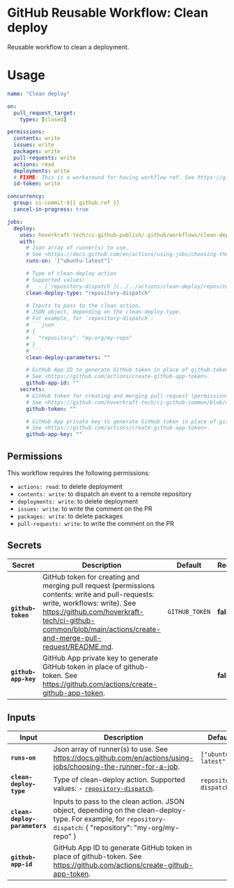 <!-- start branding -->
<!-- end branding -->
<!-- start title -->

# GitHub Reusable Workflow: Clean deploy

<!-- end title -->
<!-- start badges -->
<!-- end badges -->
<!-- start description -->

Reusable workflow to clean a deployment.

<!-- end description -->
<!-- start contents -->
<!-- end contents -->

# Usage

<!-- start usage -->

````yaml
name: "Clean deploy"

on:
  pull_request_target:
    types: [closed]

permissions:
  contents: write
  issues: write
  packages: write
  pull-requests: write
  actions: read
  deployments: write
  # FIXME: This is a workaround for having workflow ref. See https://github.com/orgs/community/discussions/38659
  id-token: write

concurrency:
  group: ci-commit-${{ github.ref }}
  cancel-in-progress: true

jobs:
  deploy:
    uses: hoverkraft-tech/ci-github-publish/.github/workflows/clean-deploy.yml@0.6.0
    with:
      # Json array of runner(s) to use.
      # See <https://docs.github.com/en/actions/using-jobs/choosing-the-runner-for-a-job>.
      runs-on: '["ubuntu-latest"]'

      # Type of clean-deploy action
      # Supported values:
      #   - [`repository-dispatch`](../../actions/clean-deploy/repository-dispatch/README.md).
      clean-deploy-type: "repository-dispatch"

      # Inputs to pass to the clean action.
      # JSON object, depending on the clean-deploy-type.
      # For example, for `repository-dispatch`:
      # ```json
      # {
      #   "repository": "my-org/my-repo"
      # }
      # ```
      clean-deploy-parameters: ""

      # GitHub App ID to generate GitHub token in place of github-token.
      # See <https://github.com/actions/create-github-app-token>.
      github-app-id: ""
    secrets:
      # GitHub token for creating and merging pull request (permissions contents: write and pull-requests: write, workflows: write).
      # See <https://github.com/hoverkraft-tech/ci-github-common/blob/main/actions/create-and-merge-pull-request/README.md>.
      github-token: ""

      # GitHub App private key to generate GitHub token in place of github-token.
      # See <https://github.com/actions/create-github-app-token>.
      github-app-key: ""
````

<!-- end usage -->

## Permissions

<!-- start permissions -->

This workflow requires the following permissions:

- `actions: read`: to delete deployment
- `contents: write`: to dispatch an event to a remote repository
- `deployments: write`: to delete deployment
- `issues: write`: to write the comment on the PR
- `packages: write`: to delete packages
- `pull-requests: write`: to write the comment on the PR

<!-- end permissions -->
<!--
// jscpd:ignore-start
-->

## Secrets

<!-- start secrets -->

| **Secret**                      | **Description**                                                                                                                                                                                                                                   | **Default**               | **Required** |
| ------------------------------- | ------------------------------------------------------------------------------------------------------------------------------------------------------------------------------------------------------------------------------------------------- | ------------------------- | ------------ |
| **<code>github-token</code>**   | GitHub token for creating and merging pull request (permissions contents: write and pull-requests: write, workflows: write). See <https://github.com/hoverkraft-tech/ci-github-common/blob/main/actions/create-and-merge-pull-request/README.md>. | <code>GITHUB_TOKEN</code> | **false**    |
| **<code>github-app-key</code>** | GitHub App private key to generate GitHub token in place of github-token. See <https://github.com/actions/create-github-app-token>.                                                                                                               | <code></code>             | **false**    |

<!-- end secrets -->
<!--
// jscpd:ignore-end
-->

## Inputs

<!-- start inputs -->

| **Input**                                | **Description**                                                                                                                                                 | **Default**                      | **Type** | **Required** |
| ---------------------------------------- | --------------------------------------------------------------------------------------------------------------------------------------------------------------- | -------------------------------- | -------- | ------------ |
| **<code>runs-on</code>**                 | Json array of runner(s) to use. See <https://docs.github.com/en/actions/using-jobs/choosing-the-runner-for-a-job>.                                              | <code>["ubuntu-latest"]</code>   | `string` | **false**    |
| **<code>clean-deploy-type</code>**       | Type of clean-deploy action. Supported values: - [`repository-dispatch`](../../actions/clean-deploy/repository-dispatch/README.md).                             | <code>repository-dispatch</code> | `string` | **false**    |
| **<code>clean-deploy-parameters</code>** | Inputs to pass to the clean action. JSON object, depending on the clean-deploy-type. For example, for `repository-dispatch`: { "repository": "my-org/my-repo" } | <code></code>                    | `string` | **false**    |
| **<code>github-app-id</code>**           | GitHub App ID to generate GitHub token in place of github-token. See <https://github.com/actions/create-github-app-token>.                                      | <code></code>                    | `string` | **false**    |

<!-- end inputs -->

<!-- start outputs -->
<!-- end outputs -->
<!-- start [.github/ghadocs/examples/] -->
<!-- end [.github/ghadocs/examples/] -->
